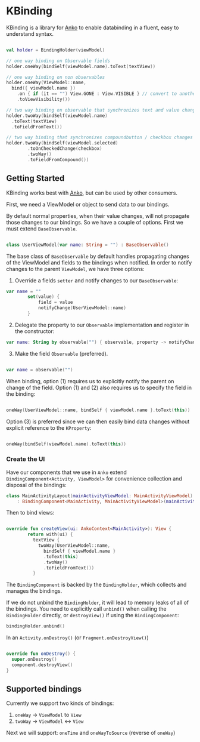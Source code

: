 # KBinding

KBinding is a library for [Anko](https://github.com/Kotlin/anko) to enable databinding in a fluent, easy to understand syntax.

```kotlin

val holder = BindingHolder(viewModel)

// one way binding on Observable fields
holder.oneWay(bindSelf(viewModel.name).toText(textView))

// one way binding on non observables
holder.oneWay(ViewModel::name,
  bind({ viewModel.name })
    .on { if (it == "") View.GONE : View.VISIBLE } // convert to another type
    .toViewVisibility())

// two way binding on observable that synchronizes text and value changes.
holder.twoWay(bindSelf(viewModel.name)
  .toText(textView)
  .toFieldFromText())

// two way binding that synchronizes compoundbutton / checkbox changes
holder.twoWay(bindSelf(viewModel.selected)
        .toOnCheckedChange(checkbox)
        .twoWay()
        .toFieldFromCompound())


```

## Getting Started

KBinding works best with [Anko](https://github.com/Kotlin/anko), but can be used by other consumers.

First, we need a ViewModel or object to send data to our bindings.

By default normal properties, when their value changes, will not propagate those changes
to our bindings. So we have a couple of options. First we must extend `BaseObservable`.

```kotlin

class UserViewModel(var name: String = "") : BaseObservable()

```

The base class of `BaseObservable` by default handles propagating changes of the ViewModel
 and fields to the bindings when notified. In order to notify changes to the parent `ViewModel`,
 we have three options:

  1. Override a fields `setter` and notify changes to our `BaseObservable`:

```kotlin
var name = ""
        set(value) {
            field = value
            notifyChange(UserViewModel::name)
        }

```
  2. Delegate the property to our `Observable` implementation and register in the constructor:

```kotlin
var name: String by observable("") { observable, property -> notifyChange(property) }

```
  3. Make the field `Observable` (preferred).

```kotlin

var name = observable("")

```

When binding, option (1) requires us to explicitly notify the parent on change of the field.
Option (1) and (2) also requires us to specify the field in the binding:
```kotlin

oneWay(UserViewModel::name, bindSelf { viewModel.name }.toText(this))

```

Option (3) is preferred since we can then easily bind data changes without explicit reference
to the `KProperty`:

```kotlin

oneWay(bindSelf(viewModel.name).toText(this))

```

### Create the UI

Have our components that we use in `Anko` extend `BindingComponent<Activity, ViewModel>` for convenience collection and disposal of the bindings:

```kotlin
class MainActivityLayout(mainActivityViewModel: MainActivityViewModel)
    : BindingComponent<MainActivity, MainActivityViewModel>(mainActivityViewModel) {
```

Then to bind views:

```kotlin

override fun createView(ui: AnkoContext<MainActivity>): View {
        return with(ui) {
          textView {
            twoWay(UserViewModel::name,
              bindSelf { viewModel.name }
              .toText(this)
              .twoWay()
              .toFieldFromText())
          }

```

The `BindingComponent` is backed by the `BindingHolder`, which collects and manages
the bindings.

If we do not unbind the `BindingHolder`, it will lead to memory leaks of all of the bindings. You need to explicitly call `unbind()` when calling the `BindingHolder` directly, or `destroyView()` if using the `BindingComponent`:

```kotlin
bindingHolder.unbind()

```

In an `Activity.onDestroy()` (or `Fragment.onDestroyView()`)

```kotlin

override fun onDestroy() {
  super.onDestroy()
  component.destroyView()
}

```

## Supported bindings

Currently we support two kinds of bindings:
  1. `oneWay` -> `ViewModel` to `View`
  2. `twoWay` -> `ViewModel` <-> `View`

Next we will support: `oneTime` and `oneWayToSource` (reverse of `oneWay`)
